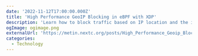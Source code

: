 ```yaml
---
date: '2022-11-12T17:00:00.000Z'
title: 'High Performance GeoIP Blocking in eBPF with XDP'
description: 'Learn how to block traffic based on IP location and the impact it has on performance'
ogImage: ogimage.png
externalUrl: 'https://metin.nextc.org/posts/High_Performance_Geoip_Blocking_in_eBpf_with_XDP.html'
categories:
  - Technology
---
```


